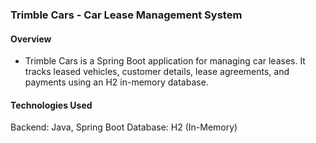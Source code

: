 ### Trimble Cars - Car Lease Management System

#### Overview
- Trimble Cars is a Spring Boot application for managing car leases. It tracks leased vehicles, customer details, lease agreements, and payments using an H2 in-memory database.

#### Technologies Used
Backend: Java, Spring Boot
Database: H2 (In-Memory)

